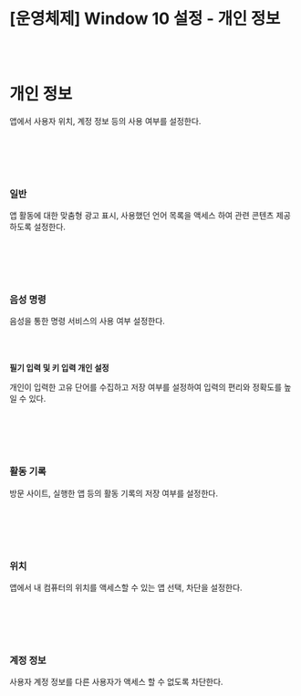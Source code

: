 # [운영체제] Window 10 설정 - 개인 정보

<br><br>

# **개인 정보**

앱에서 사용자 위치, 계정 정보 등의 사용 여부를 설정한다.

<br><br>
<br><br>

### **일반**

앱 활동에 대한 맞춤형 광고 표시, 사용했던 언어 목록을 액세스 하여 관련 콘텐츠 제공하도록 설정한다.

<br><br>
<br><br>

### **음성 명령**

음성을 통한 명령 서비스의 사용 여부 설정한다.

<br><br>

**필기 입력 및 키 입력 개인 설정**

개인이 입력한 고유 단어를 수집하고 저장 여부를 설정하여 입력의 편리와 정확도를 높일 수 있다.

<br><br>
<br><br>

### **활동 기록**

방문 사이트, 실행한 앱 등의 활동 기록의 저장 여부를 설정한다.

<br><br>
<br><br>

### **위치**

앱에서 내 컴퓨터의 위치를 액세스할 수 있는 앱 선택, 차단을 설정한다.

<br><br>
<br><br>

### **계정 정보**

사용자 계정 정보를 다른 사용자가 액세스 할 수 없도록 차단한다.
